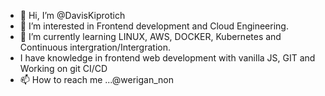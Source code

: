 - 👋 Hi, I’m @DavisKiprotich
- 👀 I’m interested in Frontend development and Cloud Engineering.
- 🌱 I’m currently learning LINUX, AWS, DOCKER, Kubernetes and Continuous intergration/Intergration.
- I have knowledge in frontend web development with vanilla JS, GIT and Working on git CI/CD
- 📫 How to reach me ...@werigan_non

<!---
DavisKiprotich/DavisKiprotich is a ✨ special ✨ repository because its `README.md` (this file) appears on your GitHub profile.
You can click the Preview link to take a look at your changes.
--->
